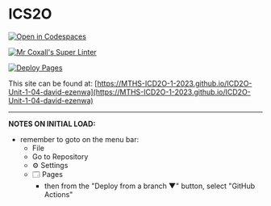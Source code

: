 # ICS2O

[![Open in Codespaces](https://classroom.github.com/assets/launch-codespace-7f7980b617ed060a017424585567c406b6ee15c891e84e1186181d67ecf80aa0.svg)](https://classroom.github.com/open-in-codespaces?assignment_repo_id=13952287)

[![Mr Coxall's Super Linter](https://github.com/MTHS-ICD2O-1-2023/ICD2O-Unit-1-04-david-ezenwa/workflows/Mr%20Coxall's%20Super%20Linter/badge.svg)](https://github.com/MTHS-ICD2O-1-2023/ICD2O-Unit-1-04-david-ezenwa/actions)

[![Deploy Pages](https://github.com/MTHS-ICD2O-1-2023/ICD2O-Unit-1-04-david-ezenwa/workflows/Deploy%20Pages/badge.svg)](https://github.com/MTHS-ICD2O-1-2023/ICD2O-Unit-1-04-david-ezenwa/actions)

This site can be found at: [https://MTHS-ICD2O-1-2023.github.io/ICD2O-Unit-1-04-david-ezenwa](https://MTHS-ICD2O-1-2023.github.io/ICD2O-Unit-1-04-david-ezenwa)

---

**NOTES ON INITIAL LOAD:**
- remember to goto on the menu bar:
  - File
  - Go to Repository
  - ⚙ Settings
  - 🗔 Pages
    - then from the "Deploy from a branch ▼" button, select "GitHub Actions"
